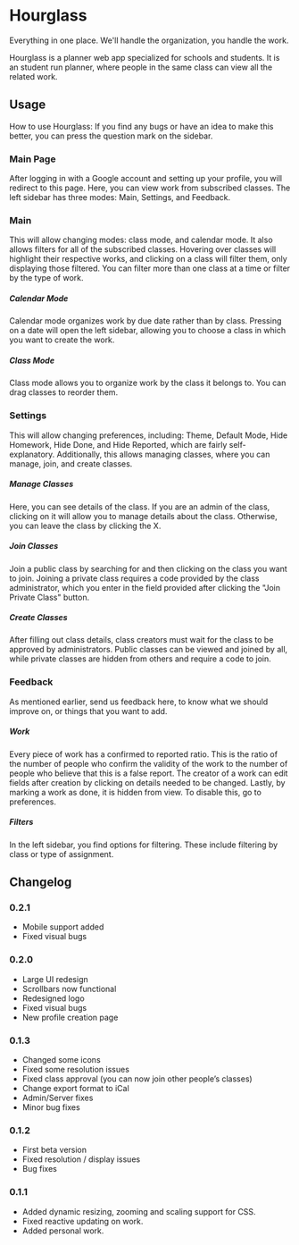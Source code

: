 # Hourglass
Everything in one place. We'll handle the organization, you handle the work.

Hourglass is a planner web app specialized for schools and students. It is an student run planner,
where people in the same class can view all the related work.
## Usage
How to use Hourglass: 
If you find any bugs or have an idea to make this better, you can press the question mark on the sidebar.
### Main Page
After logging in with a Google account and setting up your profile, you will redirect to this page. Here, you can view work from subscribed classes. The left sidebar has three modes: Main, Settings, and Feedback.
### Main
This will allow changing modes: class mode, and calendar mode. It also allows filters for all of the subscribed classes. Hovering over classes will highlight their respective works, and clicking on a class will filter them, only displaying those filtered. You can filter more than one class at a time or filter by the type of work.
##### Calendar Mode
Calendar mode organizes work by due date rather than by class. Pressing on a date will open the left sidebar, allowing you to choose a class in which you want to create the work.
##### Class Mode
Class mode allows you to organize work by the class it belongs to. You can drag classes to reorder them.
### Settings
This will allow changing preferences, including: Theme, Default Mode, Hide Homework, Hide Done, and Hide Reported, which are fairly self-explanatory. Additionally, this allows managing classes, where you can manage, join, and create classes.
##### Manage Classes
Here, you can see details of the class. If you are an admin of the class, clicking on it will allow you to manage details about the class. Otherwise, you can leave the class by clicking the X.
##### Join Classes
Join a public class by searching for and then clicking on the class you want to join. Joining a private class requires a code provided by the class administrator, which you enter in the field provided after clicking the "Join Private Class" button.
##### Create Classes
After filling out class details, class creators must wait for the class to be approved by administrators. Public classes can be viewed and joined by all, while private classes are hidden from others and require a code to join.
### Feedback
As mentioned earlier, send us feedback here, to know what we should improve on, or things that you want to add.
##### Work
Every piece of work has a confirmed to reported ratio. This is the ratio of the number of people who confirm the validity of the work to the number of people who believe that this is a false report. The creator of a work can edit fields after creation by clicking on details needed to be changed. Lastly, by marking a work as done, it is hidden from view. To disable this, go to preferences.
##### Filters
In the left sidebar, you find options for filtering. These include filtering by class or type of assignment.

## Changelog
### 0.2.1
- Mobile support added
- Fixed visual bugs

### 0.2.0
- Large UI redesign
- Scrollbars now functional
- Redesigned logo
- Fixed visual bugs
- New profile creation page

### 0.1.3
- Changed some icons
- Fixed some resolution issues
- Fixed class approval (you can now join other people’s classes)
- Change export format to iCal
- Admin/Server fixes
- Minor bug fixes

### 0.1.2
 - First beta version
 - Fixed resolution / display issues
 - Bug fixes
  
### 0.1.1
 - Added dynamic resizing, zooming and scaling support for CSS.
 - Fixed reactive updating on work.
 - Added personal work.
